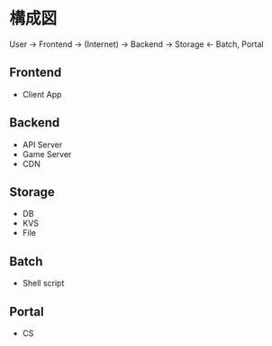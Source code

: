 # 構成図

User -> Frontend -> (Internet) -> Backend -> Storage <- Batch, Portal

## Frontend

- Client App

## Backend

- API Server
- Game Server
- CDN

## Storage

- DB
- KVS
- File

## Batch

- Shell script

## Portal

- CS
